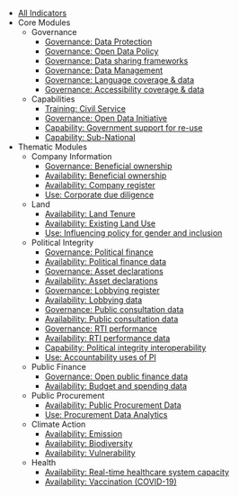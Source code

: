 * [All Indicators](index.md)
* Core Modules
    * Governance 
        * [Governance: Data Protection](../indicators/G.GOVERNANCE.DPL.md)
        * [Governance: Open Data Policy](../indicators/G.GOVERNANCE.ODPOLICY.md)
        * [Governance: Data sharing frameworks](../indicators/G.GOVERNANCE.DATASHARING.md)
        * [Governance: Data Management](../indicators/G.GOVERNANCE.DATAMANAGE.md)
        * [Governance: Language coverage & data](../indicators/G.GOVERNANCE.LANG.md)
        * [Governance: Accessibility coverage & data](../indicators/G.GOVERNANCE.ACCESSIBILITY.md)
    * Capabilities 
        * [Training: Civil Service](../indicators/C.CAPABILITIES.TRAIN.md)
        * [Governance: Open Data Initiative](../indicators/C.CAPABILITIES.ODINIT.md)
        * [Capability: Government support for re-use](../indicators/C.CAPABILITIES.GOVSUPPORT.md)
        * [Capability: Sub-National](../indicators/C.CAPABILITIES.SUBNAT.md)
* Thematic Modules 
    * Company Information 
        * [Governance: Beneficial ownership](../indicators/G.COMPANY.BOT.md)
        * [Availability: Beneficial ownership ](../indicators/A.COMPANY.BOT.md)
        * [Availability: Company register](../indicators/A.COMPANY.REG.md)
        * [Use: Corporate due diligence](../indicators/U.COMPANY.DUEDIL.md)
    * Land 
        * [Availability: Land Tenure](../indicators/A.LAND.TENURE.md)
        * [Availability: Existing Land Use](../indicators/A.LAND.ELU.md)
        * [Use: Influencing policy for gender and inclusion](../indicators/U.LAND.GENDERINCLUSION.md)
    * Political Integrity 
        * [Governance: Political finance](../indicators/G.PI.POLFIN.md)
        * [Availability: Political finance data](../indicators/A.PI.POLFIN.md)
        * [Governance: Asset declarations](../indicators/G.PI.IAD.md)
        * [Availability: Asset declarations](../indicators/A.PI.IAD.md)
        * [Governance: Lobbying register](../indicators/G.PI.LOBBY.md)
        * [Availability: Lobbying data](../indicators/A.PI.LOBBY.md)
        * [Governance: Public consultation data](../indicators/G.PI.PUBCON.md)
        * [Availability: Public consultation data](../indicators/A.PI.PUBCON.md)
        * [Governance: RTI performance](../indicators/G.PI.RTI.md)
        * [Availability: RTI performance data](../indicators/A.PI.RTI.md)
        * [Capability: Political integrity interoperability](../indicators/C.PI.INTEROP.md)
        * [Use: Accountability uses of PI](../indicators/U.PI.ACCOUNT.md)
    * Public Finance
        * [Governance: Open public finance data](../indicators/G.PF.PUB-FINANCE.md)
        * [Availability: Budget and spending data](../indicators/A.PF.BUDGETSPEND.md)
    * Public Procurement 
        * [Availability: Public Procurement Data](../indicators/A.PROCUREMENT.OC.md)
        * [Use: Procurement Data Analytics](../indicators/U.PROCUREMENT.ANALYTICS.md)
    * Climate Action 
        * [Availability: Emission](../indicators/A.CLIMATE.EMI.md)
        * [Availability: Biodiversity](../indicators/A.CLIMATE.BIO.md)
        * [Availability: Vulnerability](../indicators/A.CLIMATE.VUL.md)
    * Health 
        * [Availability: Real-time healthcare system capacity](../indicators/A.HEALTH.RTC.md)
        * [Availability: Vaccination (COVID-19)](../indicators/A.COVID.VAC.md)
